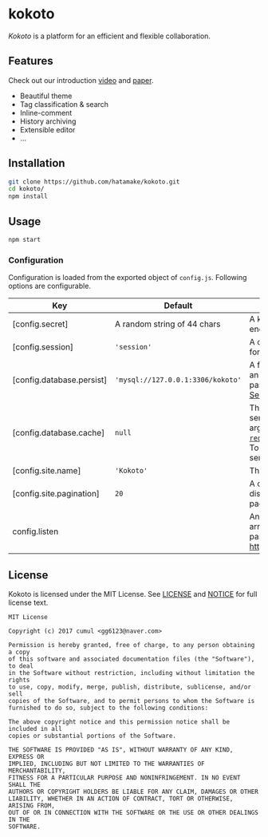 # kokoto

*Kokoto* is a platform for an efficient and flexible collaboration.

## Features

Check out our introduction [video](https://youtu.be/8T_3CCvF3Jo) and [paper](http://www.slideshare.net/secret/xvrZLso2IOMf3w).

- Beautiful theme 
- Tag classification & search
- Inline-comment
- History archiving
- Extensible editor
- ...

## Installation

```bash
git clone https://github.com/hatamake/kokoto.git
cd kokoto/
npm install
```

## Usage

```bash
npm start
```

### Configuration

Configuration is loaded from the exported object of `config.js`. Following options are configurable.

 Key                       | Default                           | Description
---------------------------|-----------------------------------|-------------
 [config.secret]           | A random string of 44 chars       | A key phrase for encrypting sessions
 [config.session]          | `'session'`                       | A cookie field name for storing session ID
 [config.database.persist] | `'mysql://127.0.0.1:3306/kokoto'` | A full database URI *or* an array of arguments passed to the [Sequelize constructor](http://sequelize.readthedocs.io/en/latest/api/sequelize/#class-sequelize)
 [config.database.cache]   | `null`                            | The URL of the Redis server *or* an array of arguments passed to [`redis.createServer()`](https://github.com/NodeRedis/node_redis#rediscreateclient). To disable the cache server, use `null`.
 [config.site.name]        | `'Kokoto'`                        | The name of the site
 [config.site.pagination]  | `20`                              | A count of items displayed in each page
 config.listen             |                                   | An argument *or* an array of arguments passed to [http.Server.listen()](https://nodejs.org/api/http.html#http_server_listen_path_callback)

## License

Kokoto is licensed under the MIT License.
See [LICENSE](/LICENSE) and [NOTICE](/NOTICE) for full license text.

```
MIT License

Copyright (c) 2017 cumul <gg6123@naver.com>

Permission is hereby granted, free of charge, to any person obtaining a copy
of this software and associated documentation files (the "Software"), to deal
in the Software without restriction, including without limitation the rights
to use, copy, modify, merge, publish, distribute, sublicense, and/or sell
copies of the Software, and to permit persons to whom the Software is
furnished to do so, subject to the following conditions:

The above copyright notice and this permission notice shall be included in all
copies or substantial portions of the Software.

THE SOFTWARE IS PROVIDED "AS IS", WITHOUT WARRANTY OF ANY KIND, EXPRESS OR
IMPLIED, INCLUDING BUT NOT LIMITED TO THE WARRANTIES OF MERCHANTABILITY,
FITNESS FOR A PARTICULAR PURPOSE AND NONINFRINGEMENT. IN NO EVENT SHALL THE
AUTHORS OR COPYRIGHT HOLDERS BE LIABLE FOR ANY CLAIM, DAMAGES OR OTHER
LIABILITY, WHETHER IN AN ACTION OF CONTRACT, TORT OR OTHERWISE, ARISING FROM,
OUT OF OR IN CONNECTION WITH THE SOFTWARE OR THE USE OR OTHER DEALINGS IN THE
SOFTWARE.
```